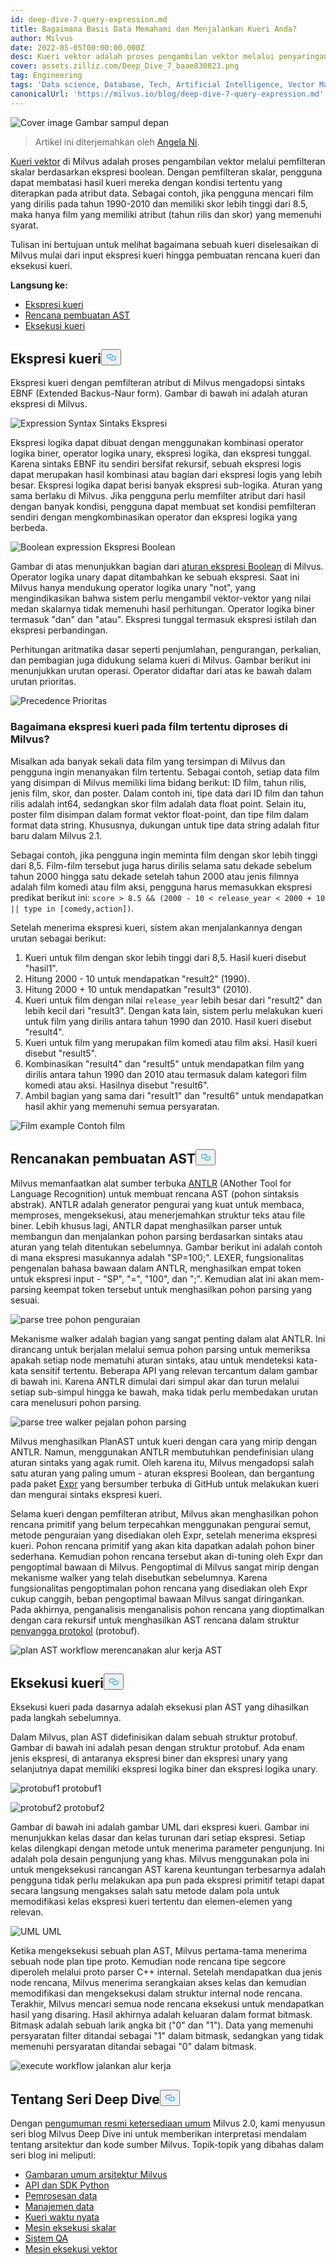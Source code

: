 ```yaml
---
id: deep-dive-7-query-expression.md
title: Bagaimana Basis Data Memahami dan Menjalankan Kueri Anda?
author: Milvus
date: 2022-05-05T00:00:00.000Z
desc: Kueri vektor adalah proses pengambilan vektor melalui penyaringan skalar.
cover: assets.zilliz.com/Deep_Dive_7_baae830823.png
tag: Engineering
tags: 'Data science, Database, Tech, Artificial Intelligence, Vector Management'
canonicalUrl: 'https://milvus.io/blog/deep-dive-7-query-expression.md'
---
```

<p>
  
   <span class="img-wrapper"> <img translate="no" src="https://assets.zilliz.com/Deep_Dive_7_baae830823.png" alt="Cover image" class="doc-image" id="cover-image" />
   </span> <span class="img-wrapper"> <span>Gambar sampul depan</span> </span></p>
<blockquote>
<p>Artikel ini diterjemahkan oleh <a href="https://www.linkedin.com/in/yiyun-n-2aa713163/">Angela Ni</a>.</p>
</blockquote>
<p><a href="https://milvus.io/docs/v2.0.x/query.md">Kueri vektor</a> di Milvus adalah proses pengambilan vektor melalui pemfilteran skalar berdasarkan ekspresi boolean. Dengan pemfilteran skalar, pengguna dapat membatasi hasil kueri mereka dengan kondisi tertentu yang diterapkan pada atribut data. Sebagai contoh, jika pengguna mencari film yang dirilis pada tahun 1990-2010 dan memiliki skor lebih tinggi dari 8.5, maka hanya film yang memiliki atribut (tahun rilis dan skor) yang memenuhi syarat.</p>
<p>Tulisan ini bertujuan untuk melihat bagaimana sebuah kueri diselesaikan di Milvus mulai dari input ekspresi kueri hingga pembuatan rencana kueri dan eksekusi kueri.</p>
<p><strong>Langsung ke:</strong></p>
<ul>
<li><a href="#Query-expression">Ekspresi kueri</a></li>
<li><a href="#Plan-AST-generation">Rencana pembuatan AST</a></li>
<li><a href="#Query-execution">Eksekusi kueri</a></li>
</ul>
<h2 id="Query-expression" class="common-anchor-header">Ekspresi kueri<button data-href="#Query-expression" class="anchor-icon" translate="no">
      <svg translate="no"
        aria-hidden="true"
        focusable="false"
        height="20"
        version="1.1"
        viewBox="0 0 16 16"
        width="16"
      >
        <path
          fill="#0092E4"
          fill-rule="evenodd"
          d="M4 9h1v1H4c-1.5 0-3-1.69-3-3.5S2.55 3 4 3h4c1.45 0 3 1.69 3 3.5 0 1.41-.91 2.72-2 3.25V8.59c.58-.45 1-1.27 1-2.09C10 5.22 8.98 4 8 4H4c-.98 0-2 1.22-2 2.5S3 9 4 9zm9-3h-1v1h1c1 0 2 1.22 2 2.5S13.98 12 13 12H9c-.98 0-2-1.22-2-2.5 0-.83.42-1.64 1-2.09V6.25c-1.09.53-2 1.84-2 3.25C6 11.31 7.55 13 9 13h4c1.45 0 3-1.69 3-3.5S14.5 6 13 6z"
        ></path>
      </svg>
    </button></h2><p>Ekspresi kueri dengan pemfilteran atribut di Milvus mengadopsi sintaks EBNF (Extended Backus-Naur form). Gambar di bawah ini adalah aturan ekspresi di Milvus.</p>
<p>
  
   <span class="img-wrapper"> <img translate="no" src="https://assets.zilliz.com/Expression_Syntax_966493a5be.png" alt="Expression Syntax" class="doc-image" id="expression-syntax" />
   </span> <span class="img-wrapper"> <span>Sintaks Ekspresi</span> </span></p>
<p>Ekspresi logika dapat dibuat dengan menggunakan kombinasi operator logika biner, operator logika unary, ekspresi logika, dan ekspresi tunggal. Karena sintaks EBNF itu sendiri bersifat rekursif, sebuah ekspresi logis dapat merupakan hasil kombinasi atau bagian dari ekspresi logis yang lebih besar. Ekspresi logika dapat berisi banyak ekspresi sub-logika. Aturan yang sama berlaku di Milvus. Jika pengguna perlu memfilter atribut dari hasil dengan banyak kondisi, pengguna dapat membuat set kondisi pemfilteran sendiri dengan mengkombinasikan operator dan ekspresi logika yang berbeda.</p>
<p>
  
   <span class="img-wrapper"> <img translate="no" src="https://assets.zilliz.com/Boolean_expression_1_dce12f8483.png" alt="Boolean expression" class="doc-image" id="boolean-expression" />
   </span> <span class="img-wrapper"> <span>Ekspresi Boolean</span> </span></p>
<p>Gambar di atas menunjukkan bagian dari <a href="https://milvus.io/docs/v2.0.x/boolean.md">aturan ekspresi Boolean</a> di Milvus. Operator logika unary dapat ditambahkan ke sebuah ekspresi. Saat ini Milvus hanya mendukung operator logika unary &quot;not&quot;, yang mengindikasikan bahwa sistem perlu mengambil vektor-vektor yang nilai medan skalarnya tidak memenuhi hasil perhitungan. Operator logika biner termasuk &quot;dan&quot; dan &quot;atau&quot;. Ekspresi tunggal termasuk ekspresi istilah dan ekspresi perbandingan.</p>
<p>Perhitungan aritmatika dasar seperti penjumlahan, pengurangan, perkalian, dan pembagian juga didukung selama kueri di Milvus. Gambar berikut ini menunjukkan urutan operasi. Operator didaftar dari atas ke bawah dalam urutan prioritas.</p>
<p>
  
   <span class="img-wrapper"> <img translate="no" src="https://assets.zilliz.com/Precedence_b8cfbdf17b.png" alt="Precedence" class="doc-image" id="precedence" />
   </span> <span class="img-wrapper"> <span>Prioritas</span> </span></p>
<h3 id="How-a-query-expression-on-certain-films-is-processed-in-Milvus" class="common-anchor-header">Bagaimana ekspresi kueri pada film tertentu diproses di Milvus?</h3><p>Misalkan ada banyak sekali data film yang tersimpan di Milvus dan pengguna ingin menanyakan film tertentu. Sebagai contoh, setiap data film yang disimpan di Milvus memiliki lima bidang berikut: ID film, tahun rilis, jenis film, skor, dan poster. Dalam contoh ini, tipe data dari ID film dan tahun rilis adalah int64, sedangkan skor film adalah data float point. Selain itu, poster film disimpan dalam format vektor float-point, dan tipe film dalam format data string. Khususnya, dukungan untuk tipe data string adalah fitur baru dalam Milvus 2.1.</p>
<p>Sebagai contoh, jika pengguna ingin meminta film dengan skor lebih tinggi dari 8,5. Film-film tersebut juga harus dirilis selama satu dekade sebelum tahun 2000 hingga satu dekade setelah tahun 2000 atau jenis filmnya adalah film komedi atau film aksi, pengguna harus memasukkan ekspresi predikat berikut ini: <code translate="no">score &gt; 8.5 &amp;&amp; (2000 - 10 &lt; release_year &lt; 2000 + 10 || type in [comedy,action])</code>.</p>
<p>Setelah menerima ekspresi kueri, sistem akan menjalankannya dengan urutan sebagai berikut:</p>
<ol>
<li>Kueri untuk film dengan skor lebih tinggi dari 8,5. Hasil kueri disebut &quot;hasil1&quot;.</li>
<li>Hitung 2000 - 10 untuk mendapatkan "result2" (1990).</li>
<li>Hitung 2000 + 10 untuk mendapatkan "result3" (2010).</li>
<li>Kueri untuk film dengan nilai <code translate="no">release_year</code> lebih besar dari &quot;result2&quot; dan lebih kecil dari &quot;result3&quot;. Dengan kata lain, sistem perlu melakukan kueri untuk film yang dirilis antara tahun 1990 dan 2010. Hasil kueri disebut &quot;result4&quot;.</li>
<li>Kueri untuk film yang merupakan film komedi atau film aksi. Hasil kueri disebut &quot;result5&quot;.</li>
<li>Kombinasikan "result4" dan "result5" untuk mendapatkan film yang dirilis antara tahun 1990 dan 2010 atau termasuk dalam kategori film komedi atau aksi. Hasilnya disebut &quot;result6&quot;.</li>
<li>Ambil bagian yang sama dari "result1" dan "result6" untuk mendapatkan hasil akhir yang memenuhi semua persyaratan.</li>
</ol>
<p>
  
   <span class="img-wrapper"> <img translate="no" src="https://assets.zilliz.com/Frame_1_16_00972a6e5d.png" alt="Film example" class="doc-image" id="film-example" />
   </span> <span class="img-wrapper"> <span>Contoh film</span> </span></p>
<h2 id="Plan-AST-generation" class="common-anchor-header">Rencanakan pembuatan AST<button data-href="#Plan-AST-generation" class="anchor-icon" translate="no">
      <svg translate="no"
        aria-hidden="true"
        focusable="false"
        height="20"
        version="1.1"
        viewBox="0 0 16 16"
        width="16"
      >
        <path
          fill="#0092E4"
          fill-rule="evenodd"
          d="M4 9h1v1H4c-1.5 0-3-1.69-3-3.5S2.55 3 4 3h4c1.45 0 3 1.69 3 3.5 0 1.41-.91 2.72-2 3.25V8.59c.58-.45 1-1.27 1-2.09C10 5.22 8.98 4 8 4H4c-.98 0-2 1.22-2 2.5S3 9 4 9zm9-3h-1v1h1c1 0 2 1.22 2 2.5S13.98 12 13 12H9c-.98 0-2-1.22-2-2.5 0-.83.42-1.64 1-2.09V6.25c-1.09.53-2 1.84-2 3.25C6 11.31 7.55 13 9 13h4c1.45 0 3-1.69 3-3.5S14.5 6 13 6z"
        ></path>
      </svg>
    </button></h2><p>Milvus memanfaatkan alat sumber terbuka <a href="https://www.antlr.org/">ANTLR</a> (ANother Tool for Language Recognition) untuk membuat rencana AST (pohon sintaksis abstrak). ANTLR adalah generator pengurai yang kuat untuk membaca, memproses, mengeksekusi, atau menerjemahkan struktur teks atau file biner. Lebih khusus lagi, ANTLR dapat menghasilkan parser untuk membangun dan menjalankan pohon parsing berdasarkan sintaks atau aturan yang telah ditentukan sebelumnya. Gambar berikut ini adalah contoh di mana ekspresi masukannya adalah &quot;SP=100;&quot;. LEXER, fungsionalitas pengenalan bahasa bawaan dalam ANTLR, menghasilkan empat token untuk ekspresi input - &quot;SP&quot;, &quot;=&quot;, &quot;100&quot;, dan &quot;;&quot;. Kemudian alat ini akan mem-parsing keempat token tersebut untuk menghasilkan pohon parsing yang sesuai.</p>
<p>
  
   <span class="img-wrapper"> <img translate="no" src="https://assets.zilliz.com/parse_tree_b2c3fb0b36.png" alt="parse tree" class="doc-image" id="parse-tree" />
   </span> <span class="img-wrapper"> <span>pohon penguraian</span> </span></p>
<p>Mekanisme walker adalah bagian yang sangat penting dalam alat ANTLR. Ini dirancang untuk berjalan melalui semua pohon parsing untuk memeriksa apakah setiap node mematuhi aturan sintaks, atau untuk mendeteksi kata-kata sensitif tertentu. Beberapa API yang relevan tercantum dalam gambar di bawah ini. Karena ANTLR dimulai dari simpul akar dan turun melalui setiap sub-simpul hingga ke bawah, maka tidak perlu membedakan urutan cara menelusuri pohon parsing.</p>
<p>
  
   <span class="img-wrapper"> <img translate="no" src="https://assets.zilliz.com/parse_tree_walker_9a27942502.png" alt="parse tree walker" class="doc-image" id="parse-tree-walker" />
   </span> <span class="img-wrapper"> <span>pejalan pohon parsing</span> </span></p>
<p>Milvus menghasilkan PlanAST untuk kueri dengan cara yang mirip dengan ANTLR. Namun, menggunakan ANTLR membutuhkan pendefinisian ulang aturan sintaks yang agak rumit. Oleh karena itu, Milvus mengadopsi salah satu aturan yang paling umum - aturan ekspresi Boolean, dan bergantung pada paket <a href="https://github.com/antonmedv/expr">Expr</a> yang bersumber terbuka di GitHub untuk melakukan kueri dan mengurai sintaks ekspresi kueri.</p>
<p>Selama kueri dengan pemfilteran atribut, Milvus akan menghasilkan pohon rencana primitif yang belum terpecahkan menggunakan pengurai semut, metode penguraian yang disediakan oleh Expr, setelah menerima ekspresi kueri. Pohon rencana primitif yang akan kita dapatkan adalah pohon biner sederhana. Kemudian pohon rencana tersebut akan di-tuning oleh Expr dan pengoptimal bawaan di Milvus. Pengoptimal di Milvus sangat mirip dengan mekanisme walker yang telah disebutkan sebelumnya. Karena fungsionalitas pengoptimalan pohon rencana yang disediakan oleh Expr cukup canggih, beban pengoptimal bawaan Milvus sangat diringankan. Pada akhirnya, penganalisis menganalisis pohon rencana yang dioptimalkan dengan cara rekursif untuk menghasilkan AST rencana dalam struktur <a href="https://developers.google.com/protocol-buffers">penyangga protokol</a> (protobuf).</p>
<p>
  
   <span class="img-wrapper"> <img translate="no" src="https://assets.zilliz.com/plan_AST_workflow_3e50b7a0d4.png" alt="plan AST workflow" class="doc-image" id="plan-ast-workflow" />
   </span> <span class="img-wrapper"> <span>merencanakan alur kerja AST</span> </span></p>
<h2 id="Query-execution" class="common-anchor-header">Eksekusi kueri<button data-href="#Query-execution" class="anchor-icon" translate="no">
      <svg translate="no"
        aria-hidden="true"
        focusable="false"
        height="20"
        version="1.1"
        viewBox="0 0 16 16"
        width="16"
      >
        <path
          fill="#0092E4"
          fill-rule="evenodd"
          d="M4 9h1v1H4c-1.5 0-3-1.69-3-3.5S2.55 3 4 3h4c1.45 0 3 1.69 3 3.5 0 1.41-.91 2.72-2 3.25V8.59c.58-.45 1-1.27 1-2.09C10 5.22 8.98 4 8 4H4c-.98 0-2 1.22-2 2.5S3 9 4 9zm9-3h-1v1h1c1 0 2 1.22 2 2.5S13.98 12 13 12H9c-.98 0-2-1.22-2-2.5 0-.83.42-1.64 1-2.09V6.25c-1.09.53-2 1.84-2 3.25C6 11.31 7.55 13 9 13h4c1.45 0 3-1.69 3-3.5S14.5 6 13 6z"
        ></path>
      </svg>
    </button></h2><p>Eksekusi kueri pada dasarnya adalah eksekusi plan AST yang dihasilkan pada langkah sebelumnya.</p>
<p>Dalam Milvus, plan AST didefinisikan dalam sebuah struktur protobuf. Gambar di bawah ini adalah pesan dengan struktur protobuf. Ada enam jenis ekspresi, di antaranya ekspresi biner dan ekspresi unary yang selanjutnya dapat memiliki ekspresi logika biner dan ekspresi logika unary.</p>
<p>
  
   <span class="img-wrapper"> <img translate="no" src="https://assets.zilliz.com/Protobuf1_232132dcf2.png" alt="protobuf1" class="doc-image" id="protobuf1" />
   </span> <span class="img-wrapper"> <span>protobuf1</span> </span></p>
<p>
  
   <span class="img-wrapper"> <img translate="no" src="https://assets.zilliz.com/protobuf2_193f92f033.png" alt="protobuf2" class="doc-image" id="protobuf2" />
   </span> <span class="img-wrapper"> <span>protobuf2</span> </span></p>
<p>Gambar di bawah ini adalah gambar UML dari ekspresi kueri. Gambar ini menunjukkan kelas dasar dan kelas turunan dari setiap ekspresi. Setiap kelas dilengkapi dengan metode untuk menerima parameter pengunjung. Ini adalah pola desain pengunjung yang khas. Milvus menggunakan pola ini untuk mengeksekusi rancangan AST karena keuntungan terbesarnya adalah pengguna tidak perlu melakukan apa pun pada ekspresi primitif tetapi dapat secara langsung mengakses salah satu metode dalam pola untuk memodifikasi kelas ekspresi kueri tertentu dan elemen-elemen yang relevan.</p>
<p>
  
   <span class="img-wrapper"> <img translate="no" src="https://assets.zilliz.com/UML_1238bc30e1.png" alt="UML" class="doc-image" id="uml" />
   </span> <span class="img-wrapper"> <span>UML</span> </span></p>
<p>Ketika mengeksekusi sebuah plan AST, Milvus pertama-tama menerima sebuah node plan tipe proto. Kemudian node rencana tipe segcore diperoleh melalui proto parser C++ internal. Setelah mendapatkan dua jenis node rencana, Milvus menerima serangkaian akses kelas dan kemudian memodifikasi dan mengeksekusi dalam struktur internal node rencana. Terakhir, Milvus mencari semua node rencana eksekusi untuk mendapatkan hasil yang disaring. Hasil akhirnya adalah keluaran dalam format bitmask. Bitmask adalah sebuah larik angka bit ("0" dan "1"). Data yang memenuhi persyaratan filter ditandai sebagai "1" dalam bitmask, sedangkan yang tidak memenuhi persyaratan ditandai sebagai "0" dalam bitmask.</p>
<p>
  
   <span class="img-wrapper"> <img translate="no" src="https://assets.zilliz.com/execute_workflow_d89f1ee925.png" alt="execute workflow" class="doc-image" id="execute-workflow" />
   </span> <span class="img-wrapper"> <span>jalankan alur kerja</span> </span></p>
<h2 id="About-the-Deep-Dive-Series" class="common-anchor-header">Tentang Seri Deep Dive<button data-href="#About-the-Deep-Dive-Series" class="anchor-icon" translate="no">
      <svg translate="no"
        aria-hidden="true"
        focusable="false"
        height="20"
        version="1.1"
        viewBox="0 0 16 16"
        width="16"
      >
        <path
          fill="#0092E4"
          fill-rule="evenodd"
          d="M4 9h1v1H4c-1.5 0-3-1.69-3-3.5S2.55 3 4 3h4c1.45 0 3 1.69 3 3.5 0 1.41-.91 2.72-2 3.25V8.59c.58-.45 1-1.27 1-2.09C10 5.22 8.98 4 8 4H4c-.98 0-2 1.22-2 2.5S3 9 4 9zm9-3h-1v1h1c1 0 2 1.22 2 2.5S13.98 12 13 12H9c-.98 0-2-1.22-2-2.5 0-.83.42-1.64 1-2.09V6.25c-1.09.53-2 1.84-2 3.25C6 11.31 7.55 13 9 13h4c1.45 0 3-1.69 3-3.5S14.5 6 13 6z"
        ></path>
      </svg>
    </button></h2><p>Dengan <a href="https://milvus.io/blog/2022-1-25-annoucing-general-availability-of-milvus-2-0.md">pengumuman resmi ketersediaan umum</a> Milvus 2.0, kami menyusun seri blog Milvus Deep Dive ini untuk memberikan interpretasi mendalam tentang arsitektur dan kode sumber Milvus. Topik-topik yang dibahas dalam seri blog ini meliputi:</p>
<ul>
<li><a href="https://milvus.io/blog/deep-dive-1-milvus-architecture-overview.md">Gambaran umum arsitektur Milvus</a></li>
<li><a href="https://milvus.io/blog/deep-dive-2-milvus-sdk-and-api.md">API dan SDK Python</a></li>
<li><a href="https://milvus.io/blog/deep-dive-3-data-processing.md">Pemrosesan data</a></li>
<li><a href="https://milvus.io/blog/deep-dive-4-data-insertion-and-data-persistence.md">Manajemen data</a></li>
<li><a href="https://milvus.io/blog/deep-dive-5-real-time-query.md">Kueri waktu nyata</a></li>
<li><a href="https://milvus.io/blog/deep-dive-7-query-expression.md">Mesin eksekusi skalar</a></li>
<li><a href="https://milvus.io/blog/deep-dive-6-oss-qa.md">Sistem QA</a></li>
<li><a href="https://milvus.io/blog/deep-dive-8-knowhere.md">Mesin eksekusi vektor</a></li>
</ul>
